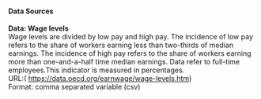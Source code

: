 #### <b>Data Sources</b>

<b>Data: Wage levels</b><br>
Wage levels are divided by low pay and high pay. The incidence of low pay refers to the share of workers earning less than two-thirds of median earnings. The incidence of high pay refers to the share of workers earning more than one-and-a-half time median earnings. Data refer to full-time employees.This indicator is measured in percentages. <br>
URL:( https://data.oecd.org/earnwage/wage-levels.htm) </br>
Format: comma separated variable (csv)
